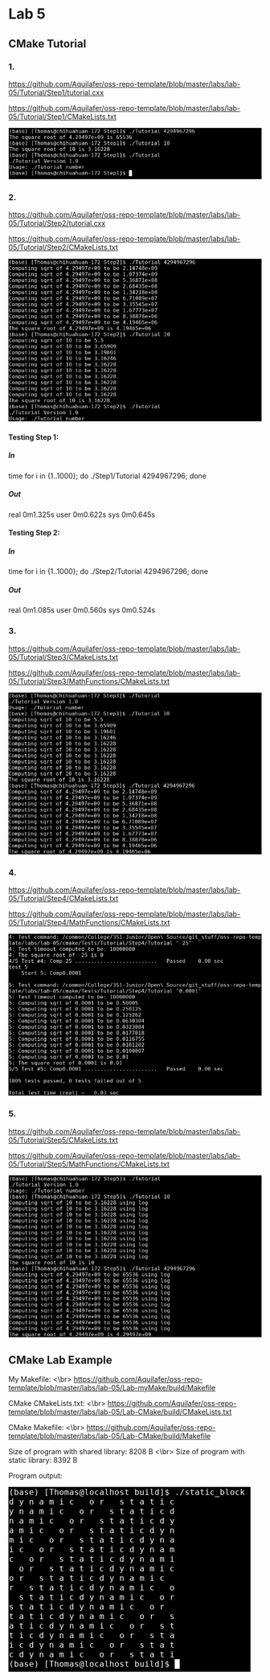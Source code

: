 # Lab 5

## CMake Tutorial

### 1.

https://github.com/Aquilafer/oss-repo-template/blob/master/labs/lab-05/Tutorial/Step1/tutorial.cxx

https://github.com/Aquilafer/oss-repo-template/blob/master/labs/lab-05/Tutorial/Step1/CMakeLists.txt

![](Step_1.png)

### 2.

https://github.com/Aquilafer/oss-repo-template/blob/master/labs/lab-05/Tutorial/Step2/tutorial.cxx

https://github.com/Aquilafer/oss-repo-template/blob/master/labs/lab-05/Tutorial/Step2/CMakeLists.txt

![](Step_2.png)

#### Testing Step 1:

##### In
time for i in {1..1000}; do ./Step1/Tutorial 4294967296; done

##### Out
real	0m1.325s
user	0m0.622s
sys 	0m0.645s

#### Testing Step 2:

##### In
time for i in {1..1000}; do ./Step2/Tutorial 4294967296; done

##### Out
real	0m1.085s
user	0m0.560s
sys 	0m0.524s


### 3.

https://github.com/Aquilafer/oss-repo-template/blob/master/labs/lab-05/Tutorial/Step3/CMakeLists.txt

https://github.com/Aquilafer/oss-repo-template/blob/master/labs/lab-05/Tutorial/Step3/MathFunctions/CMakeLists.txt

![](Step_3.png)

### 4.

https://github.com/Aquilafer/oss-repo-template/blob/master/labs/lab-05/Tutorial/Step4/CMakeLists.txt

https://github.com/Aquilafer/oss-repo-template/blob/master/labs/lab-05/Tutorial/Step4/MathFunctions/CMakeLists.txt

![](Step_4.png)

### 5.

https://github.com/Aquilafer/oss-repo-template/blob/master/labs/lab-05/Tutorial/Step5/CMakeLists.txt

https://github.com/Aquilafer/oss-repo-template/blob/master/labs/lab-05/Tutorial/Step5/MathFunctions/CMakeLists.txt

![](Step_5.png)

## CMake Lab Example

My Makefile: <\br>
https://github.com/Aquilafer/oss-repo-template/blob/master/labs/lab-05/Lab-myMake/build/Makefile

CMake CMakeLists.txt: <\br>
https://github.com/Aquilafer/oss-repo-template/blob/master/labs/lab-05/Lab-CMake/build/CMakeLists.txt

CMake Makefile: <\br>
https://github.com/Aquilafer/oss-repo-template/blob/master/labs/lab-05/Lab-CMake/build/Makefile

Size of program with shared library: 8208 B <\br>
Size of program with static library: 8392 B

Program output:

![](program_output.png)
